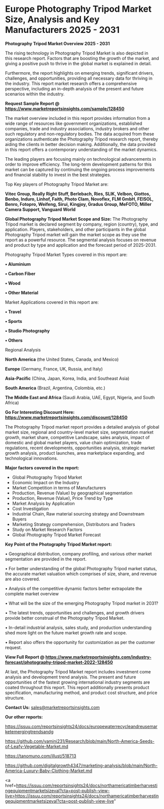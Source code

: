 # Europe Photography Tripod Market Size, Analysis and Key Manufacturers 2025 - 2031

<Strong> Photography Tripod Market Overview 2025 - 2031</strong>

The rising technology in Photography Tripod Market is also depicted in this research report. Factors that are boosting the growth of the market, and giving a positive push to thrive in the global market is explained in detail.

Furthermore, the report highlights on emerging trends, significant drivers, challenges, and opportunities, providing all necessary data for thriving in the industry. This report market research offers a comprehensive perspective, including an in-depth analysis of the present and future scenarios within the industry.

<strong>Request Sample Report @ <a href=https://www.marketreportsinsights.com/sample/128450>https://www.marketreportsinsights.com/sample/128450</a></strong>

The market overview included in this report provides information from a wide range of resources like government organizations, established companies, trade and industry associations, industry brokers and other such regulatory and non-regulatory bodies. The data acquired from these organizations authenticate the Photography Tripod research report, thereby aiding the clients in better decision making. Additionally, the data provided in this report offers a contemporary understanding of the market dynamics.

The leading players are focusing mainly on technological advancements in order to improve efficiency. The long-term development patterns for this market can be captured by continuing the ongoing process improvements and financial stability to invest in the best strategies.

Top Key players of Photography Tripod Market are:

<strong>Vitec Group, Really Right Stuff, Berlebach, Ries, SLIK, Velbon, Giottos, Benbo, Induro, Linhof, Faith, Photo Clam, Novoflex, FLM GmbH, FEISOL, Benro, Fotopro, Weifeng, Sirui, Kingjoy, Gradus Group, MeFOTO, Miller Camera Support, Vanguard World</strong>

<strong><b>Global Photography Tripod Market Scope and Size:</b></strong>
The Photography Tripod market is declared segment by company, region (country), type, and application. Players, stakeholders, and other participants in the global Photography Tripod market will gain the market scope as they use the report as a powerful resource. The segmental analysis focuses on revenue and product by type and application and the forecast period of 2025-2031.

Photography Tripod Market Types covered in this report are:

<strong>• Aluminium

• Carbon Fiber

• Wood

• Other Material</strong>

Market Applications covered in this report are:

<strong>• Travel

• Sports

• Studio Photography

• Others</strong> 

Regional Analysis

<strong>North America</strong> (the United States, Canada, and Mexico)

<strong>Europe</strong> (Germany, France, UK, Russia, and Italy)

<strong>Asia-Pacific</strong> (China, Japan, Korea, India, and Southeast Asia)

<strong>South America</strong> (Brazil, Argentina, Colombia, etc.)

<strong>The Middle East and Africa</strong> (Saudi Arabia, UAE, Egypt, Nigeria, and South Africa)

<strong>Go For Interesting Discount Here: <a href=https://www.marketreportsinsights.com/discount/128450>https://www.marketreportsinsights.com/discount/128450</a></strong>

The Photography Tripod market report provides a detailed analysis of global market size, regional and country-level market size, segmentation market growth, market share, competitive Landscape, sales analysis, impact of domestic and global market players, value chain optimization, trade regulations, recent developments, opportunities analysis, strategic market growth analysis, product launches, area marketplace expanding, and technological innovations.

<strong><b>Major factors covered in the report:</b></strong>
<ul>
  <li>Global Photography Tripod Market </li>
  <li>Economic Impact on the Industry</li>
  <li>Market Competition in terms of Manufacturers</li>
  <li>Production, Revenue (Value) by geographical segmentation</li>
  <li>Production, Revenue (Value), Price Trend by Type</li>
  <li>Market Analysis by Application</li>
  <li>Cost Investigation</li>
  <li>Industrial Chain, Raw material sourcing strategy and Downstream Buyers</li>
  <li>Marketing Strategy comprehension, Distributors and Traders</li>
  <li>Study on Market Research Factors</li>
  <li>Global Photography Tripod Market Forecast</li>
</ul>

<strong><b>Key Point of the Photography Tripod Market report:</b></strong>

• Geographical distribution, company profiling, and various other market segmentation are provided in the report.

• For better understanding of the global Photography Tripod market status, the accurate market valuation which comprises of size, share, and revenue are also covered.

• Analysis of the competitive dynamic factors better extrapolate the complete market overview

• What will be the size of the emerging Photography Tripod market in 2031?

• The latest trends, opportunities and challenges, and growth drivers provide better construal of the Photography Tripod Market.

• In-detail industrial analysis, sales study, and production understanding shed more light on the future market growth rate and scope.

• Report also offers the opportunity for customization as per the customer request.

<strong><b>View Full Report @ <a href=https://www.marketreportsinsights.com/industry-forecast/photography-tripod-market-2022-128450>https://www.marketreportsinsights.com/industry-forecast/photography-tripod-market-2022-128450</a></b></strong>


At last, the Photography Tripod Market report includes investment come analysis and development trend analysis. The present and future opportunities of the fastest growing international industry segments are coated throughout this report. This report additionally presents product specification, manufacturing method, and product cost structure, and price structure.

<strong>Contact Us:</strong>
sales@marketreportsinsights.com

<strong>Our other reports:</strong>

<a href=https://issuu.com/reportsinsights24/docs/europewaterrecycleandreusemarketemergingtrendsandg>https://issuu.com/reportsinsights24/docs/europewaterrecycleandreusemarketemergingtrendsandg</a>

<a href=https://github.com/yamini231/Research/blob/main/North-America-Seeds-of-Leafy-Vegetable-Market.md>https://github.com/yamini231/Research/blob/main/North-America-Seeds-of-Leafy-Vegetable-Market.md</a>

<a href=https://tanomuno.com/illust/518713>https://tanomuno.com/illust/518713</a>

<a href=https://github.com/digitalgrowth4347/marketing-analysis/blob/main/North-America-Luxury-Baby-Clothing-Market.md>https://github.com/digitalgrowth4347/marketing-analysis/blob/main/North-America-Luxury-Baby-Clothing-Market.md</a>

<a href=https://issuu.com/reportsinsights24/docs/northamericatimberharvestingequipmentmarketsizeval?cta=post-publish-view-live>https://issuu.com/reportsinsights24/docs/northamericatimberharvestingequipmentmarketsizeval?cta=post-publish-view-live</a>"
